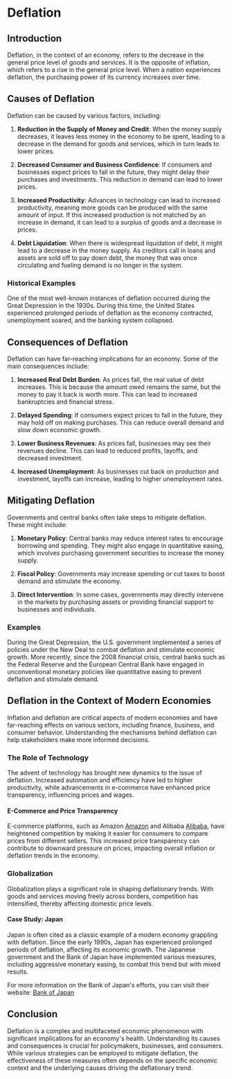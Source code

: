 # Deflation

## Introduction

Deflation, in the context of an economy, refers to the decrease in the general price level of goods and services. It is the opposite of inflation, which refers to a rise in the general price level. When a nation experiences deflation, the purchasing power of its currency increases over time.

## Causes of Deflation

Deflation can be caused by various factors, including:

1. **Reduction in the Supply of Money and Credit**: When the money supply decreases, it leaves less money in the economy to be spent, leading to a decrease in the demand for goods and services, which in turn leads to lower prices.

2. **Decreased Consumer and Business Confidence**: If consumers and businesses expect prices to fall in the future, they might delay their purchases and investments. This reduction in demand can lead to lower prices.

3. **Increased Productivity**: Advances in technology can lead to increased productivity, meaning more goods can be produced with the same amount of input. If this increased production is not matched by an increase in demand, it can lead to a surplus of goods and a decrease in prices.

4. **Debt Liquidation**: When there is widespread liquidation of debt, it might lead to a decrease in the money supply. As creditors call in loans and assets are sold off to pay down debt, the money that was once circulating and fueling demand is no longer in the system.

### Historical Examples

One of the most well-known instances of deflation occurred during the Great Depression in the 1930s. During this time, the United States experienced prolonged periods of deflation as the economy contracted, unemployment soared, and the banking system collapsed.

## Consequences of Deflation

Deflation can have far-reaching implications for an economy. Some of the main consequences include:

1. **Increased Real Debt Burden**: As prices fall, the real value of debt increases. This is because the amount owed remains the same, but the money to pay it back is worth more. This can lead to increased bankruptcies and financial stress.

2. **Delayed Spending**: If consumers expect prices to fall in the future, they may hold off on making purchases. This can reduce overall demand and slow down economic growth.

3. **Lower Business Revenues**: As prices fall, businesses may see their revenues decline. This can lead to reduced profits, layoffs, and decreased investment.

4. **Increased Unemployment**: As businesses cut back on production and investment, layoffs can increase, leading to higher unemployment rates.

## Mitigating Deflation

Governments and central banks often take steps to mitigate deflation. These might include:

1. **Monetary Policy**: Central banks may reduce interest rates to encourage borrowing and spending. They might also engage in quantitative easing, which involves purchasing government securities to increase the money supply.

2. **Fiscal Policy**: Governments may increase spending or cut taxes to boost demand and stimulate the economy.

3. **Direct Intervention**: In some cases, governments may directly intervene in the markets by purchasing assets or providing financial support to businesses and individuals.

### Examples

During the Great Depression, the U.S. government implemented a series of policies under the New Deal to combat deflation and stimulate economic growth. More recently, since the 2008 financial crisis, central banks such as the Federal Reserve and the European Central Bank have engaged in unconventional monetary policies like quantitative easing to prevent deflation and stimulate demand.

## Deflation in the Context of Modern Economies

Inflation and deflation are critical aspects of modern economies and have far-reaching effects on various sectors, including finance, business, and consumer behavior. Understanding the mechanisms behind deflation can help stakeholders make more informed decisions.

### The Role of Technology

The advent of technology has brought new dynamics to the issue of deflation. Increased automation and efficiency have led to higher productivity, while advancements in e-commerce have enhanced price transparency, influencing prices and wages.

#### E-Commerce and Price Transparency

E-commerce platforms, such as Amazon [Amazon](https://www.amazon.com/) and Alibaba [Alibaba](https://www.alibaba.com/), have heightened competition by making it easier for consumers to compare prices from different sellers. This increased price transparency can contribute to downward pressure on prices, impacting overall inflation or deflation trends in the economy.

### Globalization

Globalization plays a significant role in shaping deflationary trends. With goods and services moving freely across borders, competition has intensified, thereby affecting domestic price levels.

#### Case Study: Japan

Japan is often cited as a classic example of a modern economy grappling with deflation. Since the early 1990s, Japan has experienced prolonged periods of deflation, affecting its economic growth. The Japanese government and the Bank of Japan have implemented various measures, including aggressive monetary easing, to combat this trend but with mixed results.

For more information on the Bank of Japan's efforts, you can visit their website: [Bank of Japan](https://www.boj.or.jp/en/)

## Conclusion

Deflation is a complex and multifaceted economic phenomenon with significant implications for an economy's health. Understanding its causes and consequences is crucial for policymakers, businesses, and consumers. While various strategies can be employed to mitigate deflation, the effectiveness of these measures often depends on the specific economic context and the underlying causes driving the deflationary trend.